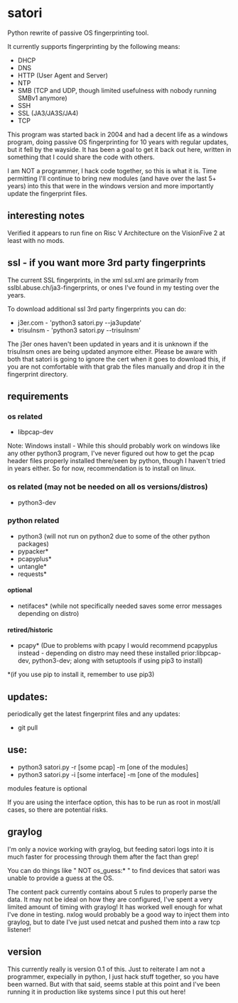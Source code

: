 # satori
Python rewrite of passive OS fingerprinting tool.

It currently supports fingerprinting by the following means:
- DHCP
- DNS
- HTTP (User Agent and Server)
- NTP
- SMB (TCP and UDP, though limited usefulness with nobody running SMBv1 anymore)
- SSH
- SSL (JA3/JA3S/JA4)
- TCP

This program was started back in 2004 and had a decent life as a windows program, doing passive OS fingerprinting for 10 years with regular updates, but it fell by the wayside.  It has been a goal to get it back out here, written in something that I could share the code with others.  

I am NOT a programmer, I hack code together, so this is what it is.  Time permitting I'll continue to bring new modules (and have over the last 5+ years) into this that were in the windows version and more importantly update the fingerprint files.

## interesting notes
Verified it appears to run fine on Risc V Architecture on the VisionFive 2 at least with no mods.

## ssl - if you want more 3rd party fingerprints
The current SSL fingerprints, in the xml ssl.xml are primarily from sslbl.abuse.ch/ja3-fingerprints, or ones I've found in my testing over the years.

To download additional ssl 3rd party fingerprints you can do:
- j3er.com - 'python3 satori.py --ja3update' 
- trisulnsm - 'python3 satori.py  --trisulnsm'

The j3er ones haven't been updated in years and it is unknown if the trisulnsm ones are being updated anymore either.  Please be aware with both that satori is going to ignore the cert when it goes to download this, if you are not comfortable with that grab the files manually and drop it in the fingerprint directory.

## requirements
### os related
- libpcap-dev

Note:  Windows install - While this should probably work on windows like any other python3 program, I've never figured out how to get the pcap header files properly installed there/seen by python, though I haven't tried in years either.  So for now, recommendation is to install on linux.

### os related (may not be needed on all os versions/distros)
- python3-dev 

### python related
- python3 (will not run on python2 due to some of the other python packages)
- pypacker*
- pcapyplus* 
- untangle*
- requests*  

#### optional
- netifaces* (while not specifically needed saves some error messages depending on distro)

#### retired/historic
- pcapy*  (Due to problems with pcapy I would recommend pcapyplus instead - depending on distro may need these installed prior:libpcap-dev, python3-dev; along with setuptools if using pip3 to install)

*(if you use pip to install it, remember to use pip3)

## updates:

periodically get the latest fingerprint files and any updates:
- git pull

## use:
- python3 satori.py -r [some pcap] -m [one of the modules]
- python3 satori.py -i [some interface] -m [one of the modules]

modules feature is optional

If you are using the interface option, this has to be run as root in most/all cases, so there are potential risks.

## graylog
I'm only a novice working with graylog, but feeding satori logs into it is much faster for processing through them after the fact than grep!

You can do things like " NOT os_guess:* " to find devices that satori was unable to provide a guess at the OS.

The content pack currently contains about 5 rules to properly parse the data.  It may not be ideal on how they are configured, I've spent a very limited amount of timing with graylog!  It has worked well enough for what I've done in testing.  nxlog would probably be a good way to inject them into graylog, but to date I've just used netcat and pushed them into a raw tcp listener!

## version
This currently really is version 0.1 of this.  Just to reiterate I am not a programmer, expecially in python, I just hack stuff together, so you have been warned.  But with that said, seems stable at this point and I've been running it in production like systems since I put this out here!

